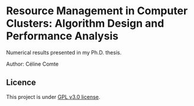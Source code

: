 # Resource Management in Computer Clusters: Algorithm Design and Performance Analysis

Numerical results presented in my Ph.D. thesis.

Author: Céline Comte

## Licence

This project is under [GPL v3.0 license](https://github.com/ccomte/SLACC/blob/master/LICENSE).
